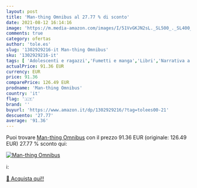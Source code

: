 ```yaml
---
layout: post
title: 'Man-thing Omnibus al 27.77 % di sconto'
date: 2021-08-12 16:14:16
image: 'https://m.media-amazon.com/images/I/51VvGKJN2sL._SL500_._SL400_.jpg'
comments: true
category: ofertas
author: 'tole.es'
slug: '1302929216-it Man-thing Omnibus'
sku: '1302929216-it'
tags: [ 'Adolescenti e ragazzi','Fumetti e manga','Libri','Narrativa a fumetti', ]
actualPrice: 91.36 EUR
currency: EUR
price: 91.36
comparePrice: 126.49 EUR
prodname: 'Man-thing Omnibus'
country: 'it'
flag: '🇮🇹'
brand: ''
buyurl: 'https://www.amazon.it/dp/1302929216/?tag=tolees00-21'
descuento: '27.77'
average: '91.36'
---
```


Puoi trovare [Man-thing Omnibus](https://www.amazon.it/dp/1302929216/?tag=tolees00-21) con il prezzo 91.36 EUR (originale: 126.49 EUR) 27.77 % sconto qui:

[![Man-thing Omnibus](https://m.media-amazon.com/images/I/51VvGKJN2sL._SL500_._SL400_.jpg)](https://www.amazon.it/dp/1302929216/?tag=tolees00-21)

ℹ️:


[🛒 Acquista qui!!](https://www.amazon.it/dp/1302929216/?tag=tolees00-21)
